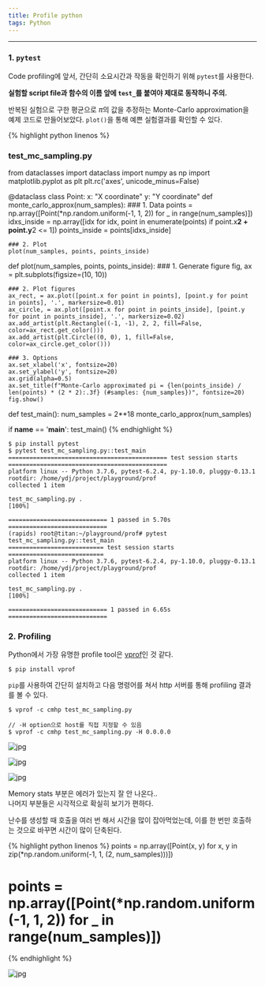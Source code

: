 ```yaml
---
title: Profile python
tags: Python
---
```


<!--more-->

---

### 1. `pytest`
Code profiling에 앞서, 간단히 소요시간과 작동을 확인하기 위해 `pytest`를 사용한다.  

**실험할 script file과 함수의 이름 앞에 `test_`를 붙여야 제대로 동작하니 주의.**  


반복된 실험으로 구한 평균으로 $\pi$의 값을 추정하는 Monte-Carlo approximation을 예제 코드로 만들어보았다. `plot()`을 통해 예쁜 실험결과를 확인할 수 있다.   


{% highlight python linenos %}
### test_mc_sampling.py

from dataclasses import dataclass
import numpy as np
import matplotlib.pyplot as plt
plt.rc('axes', unicode_minus=False)


@dataclass
class Point:
    x: "X coordinate"
    y: "Y coordinate"
def monte_carlo_approx(num_samples):
    ### 1. Data
    points        = np.array([Point(*np.random.uniform(-1, 1, 2)) for _ in range(num_samples)])
    idxs_inside   = np.array([idx for idx, point in enumerate(points) if point.x**2 + point.y**2 <= 1])
    points_inside = points[idxs_inside]

    ### 2. Plot
    plot(num_samples, points, points_inside)
def plot(num_samples, points, points_inside):
    ### 1. Generate figure
    fig, ax = plt.subplots(figsize=(10, 10))

    ### 2. Plot figures
    ax_rect, = ax.plot([point.x for point in points], [point.y for point in points], '.', markersize=0.01)
    ax_circle, = ax.plot([point.x for point in points_inside], [point.y for point in points_inside], '.', markersize=0.02)
    ax.add_artist(plt.Rectangle((-1, -1), 2, 2, fill=False, color=ax_rect.get_color()))
    ax.add_artist(plt.Circle((0, 0), 1, fill=False, color=ax_circle.get_color()))

    ### 3. Options
    ax.set_xlabel('x', fontsize=20)
    ax.set_ylabel('y', fontsize=20)
    ax.grid(alpha=0.5)
    ax.set_title(f"Monte-Carlo approximated pi = {len(points_inside) / len(points) * (2 * 2):.3f} (#samples: {num_samples})", fontsize=20)
    fig.show()


def test_main():
    num_samples = 2**18
    monte_carlo_approx(num_samples)


if __name__ == '__main__':
    test_main()
{% endhighlight %}


```
$ pip install pytest
$ pytest test_mc_sampling.py::test_main
============================================= test session starts =============================================
platform linux -- Python 3.7.6, pytest-6.2.4, py-1.10.0, pluggy-0.13.1
rootdir: /home/ydj/project/playground/prof
collected 1 item                                                                                              

test_mc_sampling.py .                                               [100%]

============================ 1 passed in 5.70s ============================
(rapids) root@titan:~/playground/prof# pytest test_mc_sampling.py::test_main
=========================== test session starts ===========================
platform linux -- Python 3.7.6, pytest-6.2.4, py-1.10.0, pluggy-0.13.1
rootdir: /home/ydj/project/playground/prof
collected 1 item                                                          

test_mc_sampling.py .                                               [100%]

============================ 1 passed in 6.65s ============================
```


### 2. Profiling
Python에서 가장 유명한 profile tool은 [vprof](https://github.com/nvdv/vprof)인 것 같다.

    $ pip install vprof
    
`pip`를 사용하여 간단히 설치하고 다음 명령어를 쳐서 http 서버를 통해 profiling 결과를 볼 수 있다.


    $ vprof -c cmhp test_mc_sampling.py
    
    // -H option으로 host를 직접 지정할 수 있음
    $ vprof -c cmhp test_mc_sampling.py -H 0.0.0.0


![jpg](/images/2021-08-04-profile/001.jpg)

![jpg](/images/2021-08-04-profile/002.jpg)

![jpg](/images/2021-08-04-profile/003.jpg)

Memory stats 부분은 에러가 있는지 잘 안 나온다..  
나머지 부분들은 시각적으로 확실히 보기가 편하다.

난수를 생성할 때 호출을 여러 번 해서 시간을 많이 잡아먹었는데, 이를 한 번만 호출하는 것으로 바꾸면 시간이 많이 단축된다.


{% highlight python linenos %}
points = np.array([Point(x, y) for x, y in zip(*np.random.uniform(-1, 1, (2, num_samples)))])
# points = np.array([Point(*np.random.uniform(-1, 1, 2)) for _ in range(num_samples)])
{% endhighlight %}


![jpg](/images/2021-08-04-profile/004.jpg)